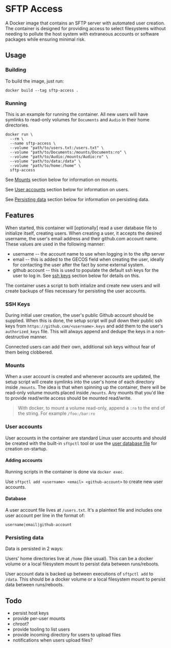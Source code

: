 # SFTP Access

A Docker image that contains an SFTP server with automated user creation. The container is designed for
providing access to select filesystems without needing to pollute the host system with extraneous accounts or
software packages while ensuring minimal risk.

## Usage

### Building

To build the image, just run:

    docker build --tag sftp-access .

### Running

This is an example for running the container. All new users will have symlinks to read-only volumes for
`Documents` and `Audio` in their home directories.

    docker run \
      --rm \
      --name sftp-access \
      --volume "path/to/users.txt:/users.txt" \
      --volume "path/to/Documents:/mounts/Documents:ro" \
      --volume "path/to/Audio:/mounts/Audio:ro" \
      --volume "path/to/data:/data" \
      --volume "path/to/home:/home" \
      sftp-access

See [Mounts](#mounts) section below for information on mounts.

See [User accounts](#user-accounts) section below for information on users.

See [Persisting data](#persisting-data) section below for information on persisting data.

## Features

When started, this container will [optionally] read a user database file to initialize itself, creating users.
When creating a user, it accepts the desired username, the user's email address and their github.com account
name. These values are used in the following manner:

 * username -- the account name to use when logging in to the sftp server
 * email -- this is added to the GECOS field when creating the user, ideally for contacting the user after the
     fact by some external system.
 * github account -- this is used to populate the default ssh keys for the user to log in. See [ssh
     keys](#ssh-keys) section below for details on this.

The container uses a script to both intialize and create new users and will create backups of files necessary
for persisting the user accounts.

### SSH Keys

During initial user creation, the user's public Github account should be supplied. When this is done, the
setup script will pull down their public ssh keys from `https://github.com/<username>.keys` and add them to
the user's `authorized_keys` file. This will always append and dedupe the keys in a non-destructive manner.

Connected users can add their own, additional ssh keys without fear of them being clobbered.

### Mounts

When a user account is created and whenever accounts are updated, the setup script will create symlinks into
the user's home of each directory inside `/mounts`. The idea is that when spinning up the container, there
will be read-only volume mounts placed inside `/mounts`. Any mounts that you'd like to provide read/write
access should be mounted read/write.

> With docker, to mount a volume read-only, append a `:ro` to the end of the string. For example
> `/foo:/bar:ro`

### User accounts

User accounts in the container are standard Linux user accounts and should be created with the built-in
`sftpctl` tool or use the [user database file](#database) for creation on-startup.

#### Adding accounts

Running scripts in the container is done via `docker exec`.

Use `sftpctl add <username> <email> <github-account>` to create new user accounts.

#### Database

A user account file lives at `/users.txt`. It's a plaintext file and includes one user account per line in the
format of:

    username|email|github-account

### Persisting data

Data is persisted in 2 ways:

Users' home directories live at `/home` (like usual). This can be a docker volume or a local filesystem mount
to persist data between runs/reboots.

User account data is backed up between executions of `sftpctl add` to `/data`. This should be a docker volume
or a local filesystem mount to persist data between runs/reboots.

## Todo

 * persist host keys
 * provide per-user mounts
 * chroot?
 * provide tooling to list users
 * provide incoming directory for users to upload files
 * notifications when users upload files?

